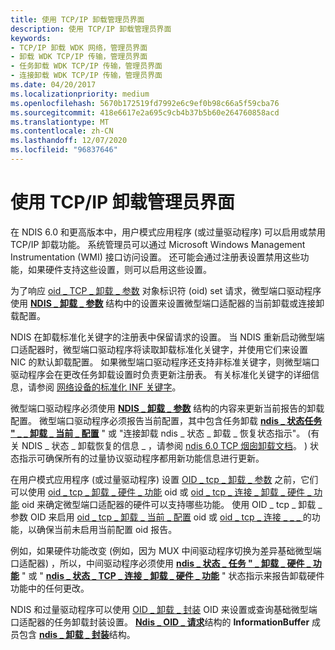 ```yaml
---
title: 使用 TCP/IP 卸载管理员界面
description: 使用 TCP/IP 卸载管理员界面
keywords:
- TCP/IP 卸载 WDK 网络，管理员界面
- 卸载 WDK TCP/IP 传输，管理员界面
- 任务卸载 WDK TCP/IP 传输，管理员界面
- 连接卸载 WDK TCP/IP 传输，管理员界面
ms.date: 04/20/2017
ms.localizationpriority: medium
ms.openlocfilehash: 5670b172519fd7992e6c9ef0b98c66a5f59cba76
ms.sourcegitcommit: 418e6617e2a695c9cb4b37b5b60e264760858acd
ms.translationtype: MT
ms.contentlocale: zh-CN
ms.lasthandoff: 12/07/2020
ms.locfileid: "96837646"
---
```

# <a name="using-the-tcpip-offload-administrator-interface"></a>使用 TCP/IP 卸载管理员界面





在 NDIS 6.0 和更高版本中，用户模式应用程序 (或过量驱动程序) 可以启用或禁用 TCP/IP 卸载功能。 系统管理员可以通过 Microsoft Windows Management Instrumentation (WMI) 接口访问设置。 还可能会通过注册表设置禁用这些功能，如果硬件支持这些设置，则可以启用这些设置。

为了响应 [oid \_ TCP \_ 卸载 \_ 参数](./oid-tcp-offload-parameters.md) 对象标识符 (oid) set 请求，微型端口驱动程序使用 [**NDIS \_ 卸载 \_ 参数**](/windows-hardware/drivers/ddi/ntddndis/ns-ntddndis-_ndis_offload_parameters) 结构中的设置来设置微型端口适配器的当前卸载或连接卸载配置。

NDIS 在卸载标准化关键字的注册表中保留请求的设置。 当 NDIS 重新启动微型端口适配器时，微型端口驱动程序将读取卸载标准化关键字，并使用它们来设置 NIC 的默认卸载配置。 如果微型端口驱动程序还支持非标准关键字，则微型端口驱动程序会在更改任务卸载设置时负责更新注册表。 有关标准化关键字的详细信息，请参阅 [网络设备的标准化 INF 关键字](standardized-inf-keywords-for-network-devices.md)。

微型端口驱动程序必须使用 [**NDIS \_ 卸载 \_ 参数**](/windows-hardware/drivers/ddi/ntddndis/ns-ntddndis-_ndis_offload_parameters) 结构的内容来更新当前报告的卸载配置。 微型端口驱动程序必须报告当前配置，其中包含任务卸载 [**ndis \_ 状态任务 " \_ \_ 卸载 \_ 当前 \_ 配置**](./ndis-status-task-offload-current-config.md) " 或 "连接卸载 ndis \_ 状态 \_ 卸载 \_ 恢复状态指示"。  (有关 NDIS \_ 状态 \_ 卸载恢复的信息 \_ ，请参阅 [ndis 6.0 TCP 烟囱卸载文档](full-tcp-offload.md)。 ) 状态指示可确保所有的过量协议驱动程序都用新功能信息进行更新。

在用户模式应用程序 (或过量驱动程序) 设置 [OID \_ tcp \_ 卸载 \_ 参数](./oid-tcp-offload-parameters.md) 之前，它们可以使用 [oid \_ tcp \_ 卸载 \_ 硬件 \_ 功能](./oid-tcp-offload-hardware-capabilities.md) oid 或 [oid \_ tcp \_ 连接 \_ 卸载 \_ 硬件 \_ 功能](./oid-tcp-connection-offload-hardware-capabilities.md) oid 来确定微型端口适配器的硬件可以支持哪些功能。 使用 OID \_ tcp \_ 卸载 \_ 参数 OID 来启用 [oid \_ tcp \_ 卸载 \_ 当前 \_ 配置](./oid-tcp-offload-current-config.md) oid 或 [oid \_ tcp \_ 连接 \_ \_ \_ ](./oid-tcp-connection-offload-current-config.md) 的功能，以确保当前未启用当前配置 oid 报告。

例如，如果硬件功能改变 (例如，因为 MUX 中间驱动程序切换为差异基础微型端口适配器) ，所以，中间驱动程序必须使用 [**ndis \_ 状态 \_ 任务 " \_ 卸载 \_ 硬件 \_ 功能**](./ndis-status-task-offload-hardware-capabilities.md) " 或 " [**ndis \_ 状态 \_ TCP \_ 连接 \_ 卸载 \_ 硬件 \_ 功能**](./ndis-status-tcp-connection-offload-hardware-capabilities.md) " 状态指示来报告卸载硬件功能中的任何更改。

NDIS 和过量驱动程序可以使用 [OID \_ 卸载 \_ 封装](./oid-offload-encapsulation.md) OID 来设置或查询基础微型端口适配器的任务卸载封装设置。 [**Ndis \_ OID \_ 请求**](/windows-hardware/drivers/ddi/ndis/ns-ndis-_ndis_oid_request)结构的 **InformationBuffer** 成员包含 [**ndis \_ 卸载 \_ 封装**](/windows-hardware/drivers/ddi/ndis/ns-ndis-_ndis_offload_encapsulation)结构。

 

